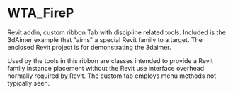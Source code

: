 # WTA_FireP
Revit addin, custom ribbon Tab with discipline related tools. Included is the 3dAimer example
that "aims" a special Revit family to a target. The enclosed Revit project is for demonstrating
the 3daimer.

Used by the tools in this ribbon are classes intended to provide a Revit family instance placement
without the Revit use interface overhead normally required by Revit. The custom tab employs menu
methods not typically seen.
